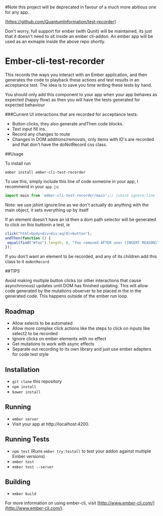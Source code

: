 #Note this project will be deprecated in favour of a much more abitious one for any app. 

[https://github.com/QuantumInformation/test-recorder]

Don't worry, full support for ember (with Qunit) will be maintained, its just that it doesn't need to sit inside an ember cli-addon.
An ember app will be used as an exmaple inside the above repo shortly.

# Ember-cli-test-recorder
This records the ways you interact with an Ember application, and then generates the code to playback these actions and 
 test results in an acceptance test. The idea is to save you time writing these tests by hand.
 
You should only add this component to your app when your app behaves as
expected (happy flow) as then you will have the tests generated for expected behaviour

###Current UI interactions that are recorded for acceptance tests:

* Button clicks, they also generate andThen code blocks. 
* Text input fill ins. 
* Record any changes to route
* Changes in DOM additions/removals, only items with ID's are recorded and that don't have the doNotRecord css class.

##Usage

To install run

```
ember install ember-cli-test-recorder
```

To use this, simply include this line of code someone in your app, I recommend in your `app.js`:

```js
import main from 'ember-cli-test-recorder/main';// jshint ignore:line
```
Note: we use jshint ignore:line as we don't actually do anything with the main object, it sets everything up by itself


If an element doesn't have an id then a dom path selector will be generated to click on this buttonin a test, ie
```js
click("html>body>div>div:eq(0)>button");
andThen(function () {
 equal(find("#foo").length, 0, "foo removed AFTER user [INSERT REASON]");
});

```
If you don't want an element to be recorded, and any of its children add this class to it `doNotRecord`

##TIPS

Avoid making multiple button clicks (or other interactions that cause asynchronous) updates until DOM has 
finished updating. This will allow code generated by the mutations observer to be placed in the in the
generated code. This happens outside of the ember run loop.


## Roadmap
* Allow selects to be automated
* Allow more complex click actions like the steps to click on inputs like select2 to be recorded
* Ignore clicks on ember elements with no effect
* Get mutations to work with async effects
* Separate out recording to its own library and just use ember adapters for code test style

## Installation

* `git clone` this repository
* `npm install`
* `bower install`

## Running

* `ember server`
* Visit your app at http://localhost:4200.

## Running Tests

* `npm test` (Runs `ember try:testall` to test your addon against multiple Ember versions)
* `ember test`
* `ember test --server`

## Building

* `ember build`

For more information on using ember-cli, visit [http://www.ember-cli.com/](http://www.ember-cli.com/).
